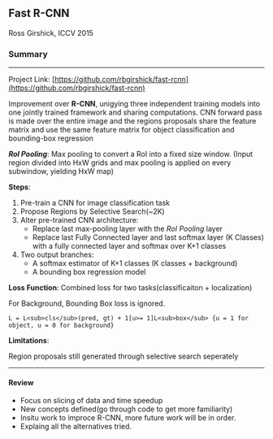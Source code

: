 ## Fast R-CNN
Ross Girshick, ICCV 2015

### Summary
---

Project Link: [https://github.com/rbgirshick/fast-rcnn](https://github.com/rbgirshick/fast-rcnn)

Improvement over __R-CNN__, unigying three independent training models into one jointly trained framework and sharing computations.
CNN forward pass is made over the entire image and the regions proposals share the feature matrix and use the same feature matrix for object classification and bounding-box regression

___RoI Pooling___: Max pooling to convert a RoI into a fixed size window. (Input region divided into HxW grids and max pooling is applied on every subwindow, yielding HxW map)

__Steps__:
1. Pre-train a CNN for image classification task
2. Propose Regions by Selective Search(~2K)
3. Alter pre-trained CNN architecture: 
	- Replace last max-pooling layer with the _RoI Pooling_ layer
	- Replace last Fully Connected layer and last softmax layer (K Classes) with a fully connected layer and softmax over K+1 classes
4. Two output branches:
	- A softmax estimator of K+1 classes (K classes + background)
	- A bounding box regression model

__Loss Function__:
Combined loss for two tasks(classificaiton + localization)

For Background, Bounding Box loss is ignored.

```
L = L<sub>cls</sub>(pred, gt) + 1[u>= 1]L<sub>box</sub> {u = 1 for object, u = 0 for background}
```

__Limitations__: 

Region proposals still generated through selective search seperately

---

#### Review
- Focus on slicing of data and time speedup
- New concepts defined(go through code to get more familiarity)
- Insitu work to improce R-CNN, more future work will be in order.
- Explaing all the alternatives tried.
